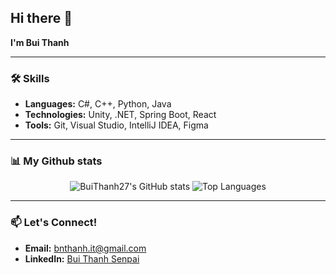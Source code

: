 ## Hi there 👋  
**I'm Bui Thanh**  

---

### 🛠️ Skills  
- **Languages:** C#, C++, Python, Java  
- **Technologies:** Unity, .NET,  Spring Boot, React  
- **Tools:** Git, Visual Studio, IntelliJ IDEA, Figma  

---

### 📊 My Github stats
<div align="center"> 
  
![BuiThanh27's GitHub stats](https://github-readme-stats.vercel.app/api?username=thanhbui27&text_color=9f9f9f&bg_color=151515)
![Top Languages](https://github-readme-stats.vercel.app/api/top-langs/?username=thanhbui27VN&text_color=9f9f9f&bg_color=151515&size_weight=0.5&count_weight=0.5&hide=asp.net&langs_count=5)

</div>

---


### 📫 Let's Connect!  
- **Email:** bnthanh.it@gmail.com
- **LinkedIn:** [Bui Thanh Senpai]([https://linkedin.com/in/your-profile](https://www.linkedin.com/in/b%C3%B9i-th%C3%A0nh-senpai-675546213/))
